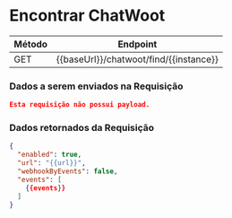 # Encontrar ChatWoot

| Método | Endpoint                              |
| ------ | ------------------------------------- |
| GET    | {{baseUrl}}/chatwoot/find/{{instance}} |

### Dados a serem enviados na Requisição

```json title=Payload
Esta requisição não possui payload.
```

### Dados retornados da Requisição



```json title=Result
{
  "enabled": true,
  "url": "{{url}}",
  "webhookByEvents": false,
  "events": [
    {{events}}
  ]
}
```
